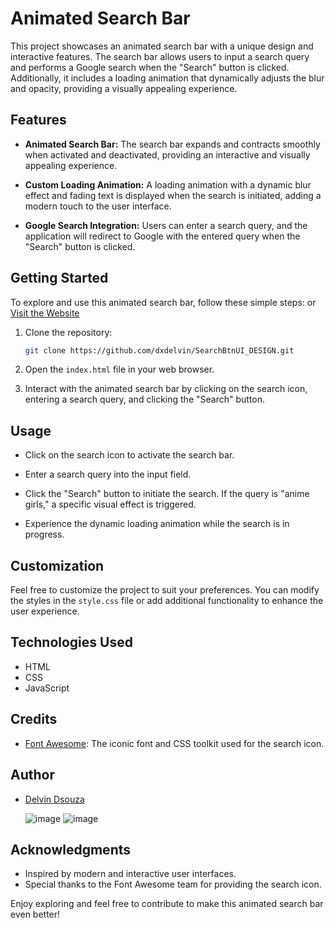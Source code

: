 # Animated Search Bar

This project showcases an animated search bar with a unique design and interactive features. The search bar allows users to input a search query and performs a Google search when the "Search" button is clicked. Additionally, it includes a loading animation that dynamically adjusts the blur and opacity, providing a visually appealing experience.

## Features

- **Animated Search Bar:** The search bar expands and contracts smoothly when activated and deactivated, providing an interactive and visually appealing experience.

- **Custom Loading Animation:** A loading animation with a dynamic blur effect and fading text is displayed when the search is initiated, adding a modern touch to the user interface.

- **Google Search Integration:** Users can enter a search query, and the application will redirect to Google with the entered query when the "Search" button is clicked.

## Getting Started

To explore and use this animated search bar, follow these simple steps:
or [Visit the Website](https://dxdelvin.github.io/SearchBtnUI_DESIGN/)

1. Clone the repository:
   ```bash
   git clone https://github.com/dxdelvin/SearchBtnUI_DESIGN.git
   ```

2. Open the `index.html` file in your web browser.

3. Interact with the animated search bar by clicking on the search icon, entering a search query, and clicking the "Search" button.

## Usage

- Click on the search icon to activate the search bar.

- Enter a search query into the input field.

- Click the "Search" button to initiate the search. If the query is "anime girls," a specific visual effect is triggered.

- Experience the dynamic loading animation while the search is in progress.

## Customization

Feel free to customize the project to suit your preferences. You can modify the styles in the `style.css` file or add additional functionality to enhance the user experience.

## Technologies Used

- HTML
- CSS
- JavaScript

## Credits

- [Font Awesome](https://fontawesome.com/): The iconic font and CSS toolkit used for the search icon.

## Author

- [Delvin Dsouza](https://github.com/dxdelvin)

  ![image](https://github.com/dxdelvin/SearchBtnUI_DESIGN/assets/61946291/0da1e5cc-4374-4ebf-9d0d-2736ca2ed7fa)
  ![image](https://github.com/dxdelvin/SearchBtnUI_DESIGN/assets/61946291/5d96115e-a350-40ba-bfe0-2e0a31dc6709)


## Acknowledgments

- Inspired by modern and interactive user interfaces.
- Special thanks to the Font Awesome team for providing the search icon.

Enjoy exploring and feel free to contribute to make this animated search bar even better!
